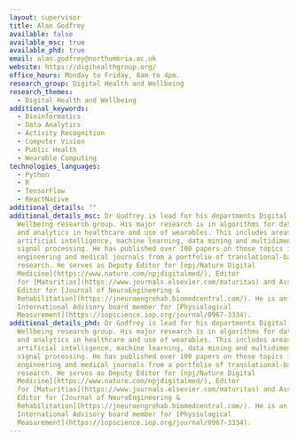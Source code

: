 ```yaml
---
layout: supervisor
title: Alan Godfrey
available: false
available_msc: true
available_phd: true
email: alan.godfrey@northumbria.ac.uk
website: https://digihealthgroup.org/
office_hours: Monday to Friday, 8am to 4pm.
research_group: Digital Health and Wellbeing
research_themes:
  - Digital Health and Wellbeing
additional_keywords:
  - Bioinformatics
  - Data Analytics
  - Activity Recognition
  - Computer Vision
  - Public Health
  - Wearable Computing
technologies_languages:
  - Python
  - R
  - TensorFlow
  - ReactNative
additional_details: ""
additional_details_msc: Dr Godfrey is lead for his departments Digital Health &
  Wellbeing research group. His major research is in algorithms for data science
  and analytics in healthcare and use of wearables. This includes areas of
  artificial intelligence, machine learning, data mining and multidimensional
  signal processing. He has published over 100 papers on those topics in various
  engineering and medical journals from a portfolio of translational-based
  research. He serves as Deputy Editor for [npj/Nature Digital
  Medicine](https://www.nature.com/npjdigitalmed/), Editor
  for [Maturitias](https://www.journals.elsevier.com/maturitas) and Associate
  Editor for [Journal of NeuroEngineering &
  Rehabilitation](https://jneuroengrehab.biomedcentral.com/). He is an
  International Advisory board member for [Physiological
  Measurement](https://iopscience.iop.org/journal/0967-3334).
additional_details_phd: Dr Godfrey is lead for his departments Digital Health &
  Wellbeing research group. His major research is in algorithms for data science
  and analytics in healthcare and use of wearables. This includes areas of
  artificial intelligence, machine learning, data mining and multidimensional
  signal processing. He has published over 100 papers on those topics in various
  engineering and medical journals from a portfolio of translational-based
  research. He serves as Deputy Editor for [npj/Nature Digital
  Medicine](https://www.nature.com/npjdigitalmed/), Editor
  for [Maturitias](https://www.journals.elsevier.com/maturitas) and Associate
  Editor for [Journal of NeuroEngineering &
  Rehabilitation](https://jneuroengrehab.biomedcentral.com/). He is an
  International Advisory board member for [Physiological
  Measurement](https://iopscience.iop.org/journal/0967-3334).
---
```

